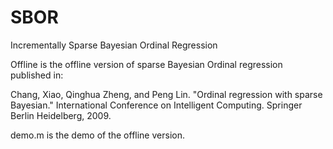 # SBOR
Incrementally Sparse Bayesian Ordinal Regression

Offline is the offline version of sparse Bayesian Ordinal regression published in: 

Chang, Xiao, Qinghua Zheng, and Peng Lin. "Ordinal regression with sparse Bayesian." International Conference on Intelligent Computing. Springer Berlin Heidelberg, 2009. 

demo.m is the demo of the offline version.

